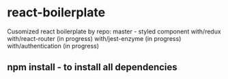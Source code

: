 # react-boilerplate

Cusomized react boilerplate by repo:
master - styled component
with/redux
with/react-router (in progress)
with/jest-enzyme (in progress)
with/authentication (in progress)

## npm install - to install all dependencies
